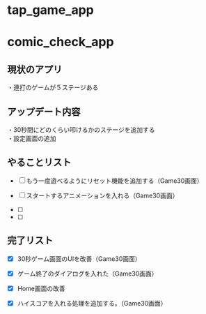 # tap_game_app

# comic_check_app

## 現状のアプリ  
・連打のゲームが５ステージある  


## アップデート内容
・30秒間にどのくらい叩けるかのステージを追加する  
・設定画面の追加


## やることリスト
- [ ] もう一度遊べるようにリセット機能を追加する（Game30画面）
- [ ] スタートするアニメーションを入れる（Game30画面）

- [ ] 
- [ ] 

## 完了リスト
- [x] 30秒ゲーム画面のUIを改善（Game30画面）
- [x] ゲーム終了のダイアログを入れた（Game30画面）
- [x] Home画面の改善
- [x] ハイスコアを入れる処理を追加する。（Game30画面）

 
